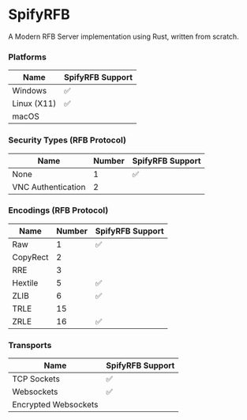 # SpifyRFB
A Modern RFB Server implementation using Rust, written from scratch.

### Platforms

| Name                       | SpifyRFB Support |
|----------------------------|--------------|
| Windows                    | ✅           |
| Linux (X11)                | ✅           |
| macOS                      |              |

### Security Types (RFB Protocol)

|Name               |Number      | SpifyRFB Support |
|-------------------|------------|--------------|
|None               |          1 |           ✅ |
|VNC Authentication |          2 |              |

### Encodings (RFB Protocol)

| Name     | Number | SpifyRFB Support | 
|----------|--------|--------------|
| Raw      | 1      |        ✅    |
| CopyRect | 2      |              |
| RRE      | 3      |              |
| Hextile  | 5      |        ✅    |
| ZLIB     | 6      |        ✅    |
| TRLE     | 15     |              | 
| ZRLE     | 16     |        ✅    |


### Transports

| Name                       | SpifyRFB Support |
|----------------------------|--------------|
| TCP Sockets                | ✅           |
| Websockets                 | ✅           |
| Encrypted Websockets       |              |
